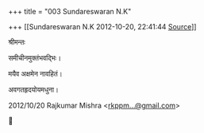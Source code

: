 +++
title = "003 Sundareswaran N.K"

+++
[[Sundareswaran N.K	2012-10-20, 22:41:44 [Source](https://groups.google.com/g/bvparishat/c/o4Ya_S0oPRQ)]]



श्रीमन्तः

समीचीनमुक्तंभवद्भिः।

मयैव अक्षमेन नावहितं।

अवगतहृदयोयमधुना।

  
  

2012/10/20 Rajkumar Mishra \<[rkppm...@gmail.com]()\>



